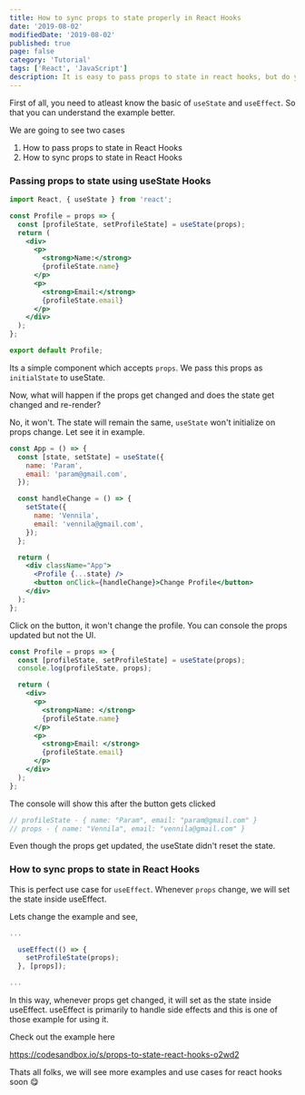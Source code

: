 ```yaml
---
title: How to sync props to state properly in React Hooks
date: '2019-08-02'
modifiedDate: '2019-08-02'
published: true
page: false
category: 'Tutorial'
tags: ['React', 'JavaScript']
description: It is easy to pass props to state in react hooks, but do you know how to sync props changes to state changes after initialization. It is also easy, lets see that in this article.
---
```


First of all, you need to atleast know the basic of `useState` and `useEffect`. So that you can understand the example better.

We are going to see two cases

1. How to pass props to state in React Hooks
2. How to sync props to state in React Hooks

### Passing props to state using useState Hooks

```jsx
import React, { useState } from 'react';

const Profile = props => {
  const [profileState, setProfileState] = useState(props);
  return (
    <div>
      <p>
        <strong>Name:</strong>
        {profileState.name}
      </p>
      <p>
        <strong>Email:</strong>
        {profileState.email}
      </p>
    </div>
  );
};

export default Profile;
```

Its a simple component which accepts `props`. We pass this props as `initialState` to useState.

Now, what will happen if the props get changed and does the state get changed and re-render?

No, it won't. The state will remain the same, `useState` won't initialize on props change. Let see it in example.

```jsx
const App = () => {
  const [state, setState] = useState({
    name: 'Param',
    email: 'param@gmail.com',
  });

  const handleChange = () => {
    setState({
      name: 'Vennila',
      email: 'vennila@gmail.com',
    });
  };

  return (
    <div className="App">
      <Profile {...state} />
      <button onClick={handleChange}>Change Profile</button>
    </div>
  );
};
```

Click on the button, it won't change the profile. You can console the props updated but not the UI.

```jsx
const Profile = props => {
  const [profileState, setProfileState] = useState(props);
  console.log(profileState, props);

  return (
    <div>
      <p>
        <strong>Name: </strong>
        {profileState.name}
      </p>
      <p>
        <strong>Email: </strong>
        {profileState.email}
      </p>
    </div>
  );
};
```

The console will show this after the button gets clicked

```jsx
// profileState - { name: "Param", email: "param@gmail.com" }
// props - { name: "Vennila", email: "vennila@gmail.com" }
```

Even though the props get updated, the useState didn't reset the state.

### How to sync props to state in React Hooks

This is perfect use case for `useEffect`. Whenever `props` change, we will set the state inside useEffect.

Lets change the example and see,

```jsx
...

  useEffect(() => {
    setProfileState(props);
  }, [props]);

...

```

In this way, whenever props get changed, it will set as the state inside useEffect. useEffect is primarily to handle side effects and this is one of those example for using it.

Check out the example here

https://codesandbox.io/s/props-to-state-react-hooks-o2wd2

Thats all folks, we will see more examples and use cases for react hooks soon 😋
